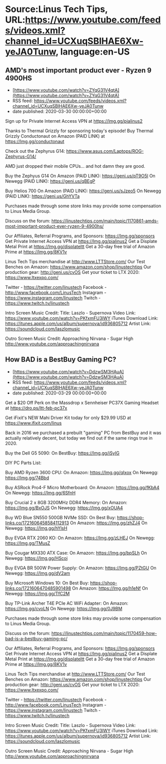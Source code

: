 # Source:Linus Tech Tips, URL:https://www.youtube.com/feeds/videos.xml?channel_id=UCXuqSBlHAE6Xw-yeJA0Tunw, language:en-US

## AMD's most important product ever - Ryzen 9 4900HS
 - [https://www.youtube.com/watch?v=ZYqG31V4qtA](https://www.youtube.com/watch?v=ZYqG31V4qtA)
 - RSS feed: https://www.youtube.com/feeds/videos.xml?channel_id=UCXuqSBlHAE6Xw-yeJA0Tunw
 - date published: 2020-03-30 00:00:00+00:00

Sign up for Private Internet Access VPN at https://lmg.gg/pialinus2

Thanks to Thermal Grizzly for sponsoring today's episode! Buy Thermal Grizzly Conductonaut on Amazon (PAID LINK) at https://lmg.gg/conductonaut

Check out the Zephyrus G14: https://www.asus.com/Laptops/ROG-Zephyrus-G14/

AMD just dropped their mobile CPUs... and hot damn they are good.

Buy the Zephyus G14
On Amazon (PAID LINK): https://geni.us/pT9O5l
On Newegg (PAID LINK): https://geni.us/qBEgP

Buy Helios 700
On Amazon (PAID LINK): https://geni.us/sJzeo5
On Newegg (PAID LINK): https://geni.us/GhYVTa

Purchases made through some store links may provide some compensation to Linus Media Group.

Discuss on the forum: https://linustechtips.com/main/topic/1170861-amds-most-important-product-ever-ryzen-9-4900hs/

Our Affiliates, Referral Programs, and Sponsors: https://lmg.gg/sponsors
Get Private Internet Access VPN at https://lmg.gg/pialinus2
Get a Displate Metal Print at https://lmg.gg/displateltt
Get a 30-day free trial of Amazon Prime at https://lmg.gg/8KV1v

Linus Tech Tips merchandise at http://www.LTTStore.com/ 
Our Test Benches on Amazon: https://www.amazon.com/shop/linustechtips 
Our production gear: http://geni.us/cvOS
Get your ticket to LTX 2020: https://www.ltxexpo.com/

Twitter - https://twitter.com/linustech
Facebook - http://www.facebook.com/LinusTech
Instagram - https://www.instagram.com/linustech
Twitch - https://www.twitch.tv/linustech 

Intro Screen Music Credit:
Title: Laszlo - Supernova
Video Link: https://www.youtube.com/watch?v=PKfxmFU3lWY
iTunes Download Link: https://itunes.apple.com/us/album/supernova/id936805712
Artist Link: https://soundcloud.com/laszlomusic

Outro Screen Music Credit: Approaching Nirvana - Sugar High http://www.youtube.com/approachingnirvana

## How BAD is a BestBuy Gaming PC?
 - [https://www.youtube.com/watch?v=DdzwSM3HAuA](https://www.youtube.com/watch?v=DdzwSM3HAuA)
 - RSS feed: https://www.youtube.com/feeds/videos.xml?channel_id=UCXuqSBlHAE6Xw-yeJA0Tunw
 - date published: 2020-03-29 00:00:00+00:00

Get a $20 Off Perk on the Massdrop x Sennheiser PC37X Gaming Headset at https://dro.ps/ltt-feb-pc37x

Get iFixit's NEW Mahi Driver Kit today for only $29.99 USD at https://www.ifixit.com/linus

Back in 2016 we purchased a prebuilt "gaming" PC from BestBuy and it was actually relatively decent, but today we find out if the same rings true in 2020.

Buy the Dell G5 5090: 
On BestBuy: https://lmg.gg/iSyIG

DIY PC Parts List: 

Buy AMD Ryzen 3600 CPU:
On Amazon: https://lmg.gg/qIxox
On Newegg: https://lmg.gg/74Bbd

Buy ASRock Pro4-F Micro Motherboard:
On Amazon: https://lmg.gg/fKbA4
On Newegg: https://lmg.gg/6SfnH

Buy Crucial 2 x 8GB 3200MHz DDR4 Memory:
On Amazon: https://lmg.gg/BxOJS
On Newegg: https://lmg.gg/xOUA4

Buy WD Blue SN550 500GB NVMe SSD:
On Best Buy: https://shop-links.co/1721606458584112913
On Amazon: https://lmg.gg/zhZJ4
On Newegg: https://lmg.gg/hYlsH

Buy EVGA RTX 2060 KO:
On Amazon: https://lmg.gg/zLHEJ
On Newegg: https://lmg.gg/TMusZ

Buy Cougar MX330 ATX Case:
On Amazon: https://lmg.gg/bpSLh
On Newegg: https://lmg.gg/HScoj

Buy EVGA BR 500W Power Supply:
On Amazon: https://lmg.gg/PZtGU
On Newegg: https://lmg.gg/dV2am

Buy Microsoft Windows 10:
On Best Buy: https://shop-links.co/1721606470485901498
On Amazon: https://lmg.gg/h1eNf
On Newegg: https://lmg.gg/TfC2M

Buy TP-Link Archer T4E PCIe AC WiFi Adapter:
On Amazon: https://lmg.gg/cvoLN
On Newegg: https://lmg.gg/0J9BM

Purchases made through some store links may provide some compensation to Linus Media Group.

Discuss on the forum: https://linustechtips.com/main/topic/1170459-how-bad-is-a-bestbuy-gaming-pc/

Our Affiliates, Referral Programs, and Sponsors: https://lmg.gg/sponsors
Get Private Internet Access VPN at https://lmg.gg/pialinus2
Get a Displate Metal Print at https://lmg.gg/displateltt
Get a 30-day free trial of Amazon Prime at https://lmg.gg/8KV1v

Linus Tech Tips merchandise at http://www.LTTStore.com/ 
Our Test Benches on Amazon: https://www.amazon.com/shop/linustechtips 
Our production gear: http://geni.us/cvOS
Get your ticket to LTX 2020: https://www.ltxexpo.com/

Twitter - https://twitter.com/linustech
Facebook - http://www.facebook.com/LinusTech
Instagram - https://www.instagram.com/linustech
Twitch - https://www.twitch.tv/linustech 

Intro Screen Music Credit:
Title: Laszlo - Supernova
Video Link: https://www.youtube.com/watch?v=PKfxmFU3lWY
iTunes Download Link: https://itunes.apple.com/us/album/supernova/id936805712
Artist Link: https://soundcloud.com/laszlomusic

Outro Screen Music Credit: Approaching Nirvana - Sugar High http://www.youtube.com/approachingnirvana

